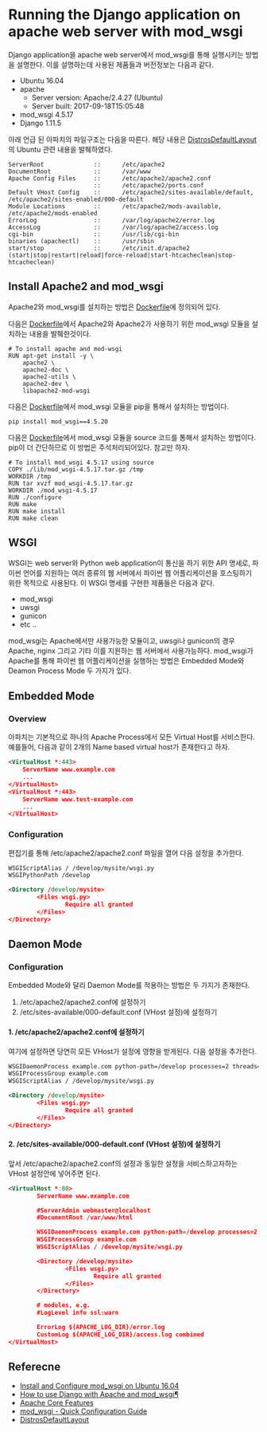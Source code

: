 # Running the Django application on apache web server with mod_wsgi

Django application을 apache web server에서 mod_wsgi를 통해 실행시키는 방법을 설명한다.
이를 설명하는데 사용된 제품들과 버전정보는 다음과 같다. 

* Ubuntu 16.04
* apache 
    * Server version: Apache/2.4.27 (Ubuntu)
    * Server built:   2017-09-18T15:05:48
* mod_wsgi 4.5.17
* Django 1.11.5

아래 언급 된 아파치의 파일구조는 다음을 따른다. 해당 내용은 [DistrosDefaultLayout](https://wiki.apache.org/httpd/DistrosDefaultLayout)의 Ubuntu 관련 내용을 발췌하였다. 

```
ServerRoot              ::      /etc/apache2
DocumentRoot            ::      /var/www
Apache Config Files     ::      /etc/apache2/apache2.conf
                        ::      /etc/apache2/ports.conf
Default VHost Config    ::      /etc/apache2/sites-available/default, /etc/apache2/sites-enabled/000-default
Module Locations        ::      /etc/apache2/mods-available, /etc/apache2/mods-enabled
ErrorLog                ::      /var/log/apache2/error.log
AccessLog               ::      /var/log/apache2/access.log
cgi-bin                 ::      /usr/lib/cgi-bin
binaries (apachectl)    ::      /usr/sbin
start/stop              ::      /etc/init.d/apache2 (start|stop|restart|reload|force-reload|start-htcacheclean|stop-htcacheclean)
```

## Install Apache2 and mod_wsgi

Apache2와 mod_wsgi를 설치하는 방법은 [Dockerfile](./Dockerfile)에 정의되어 있다. 

다음은 [Dockerfile](./Dockerfile)에서 Apache2와 Apache2가 사용하기 위한 mod_wsgi 모듈을 설치하는 내용을 발췌한것이다.
```
# To install apache and mod-wsgi
RUN apt-get install -y \
    apache2 \
    apache2-doc \
    apache2-utils \
    apache2-dev \ 
    libapache2-mod-wsgi
```

다음은 [Dockerfile](./Dockerfile)에서 mod_wsgi 모듈을 pip을 통해서 설치하는 방법이다. 
```
pip install mod_wsgi==4.5.20
```

다음은 [Dockerfile](./Dockerfile)에서 mod_wsgi 모듈을 source 코드를 통해서 설치하는 방법이다. 
pip이 더 간단하므로 이 방법은 주석처리되어있다. 참고만 하자.

```
# To install mod_wsgi 4.5.17 using source
COPY ./lib/mod_wsgi-4.5.17.tar.gz /tmp
WORKDIR /tmp
RUN tar xvzf mod_wsgi-4.5.17.tar.gz
WORKDIR ./mod_wsgi-4.5.17
RUN ./configure
RUN make
RUN make install
RUN make clean
```

## WSGI

WSGI는 web server와 Python web application이 통신을 하기 위한 API 명세로, 파이썬 언어를 지원하는 여러 종류의 웹 서버에서 파이썬 웹 어플리케이션을 호스팅하기 위한 목적으로 사용된다. 
이 WSGI 명세를 구현한 제품들은 다음과 같다.

* mod_wsgi
* uwsgi
* gunicon
* etc ..

mod_wsgi는 Apache에서만 사용가능한 모듈이고, uwsgi나 gunicon의 경우 Apache, nginx 그리고 기타 이를 지원하는 웹 서버에서 사용가능하다. 
mod_wsgi가 Apache를 통해 파이썬 웹 어플리케이션을 실행하는 방법은 Embedded Mode와 Deamon Process Mode 두 가지가 있다. 

## Embedded Mode

### Overview

아파치는 기본적으로 하나의 Apache Process에서 모든 Virtual Host를 서비스한다.
예를들어, 다음과 같이 2개의 Name based virtual host가 존재한다고 하자.

```xml
<VirtualHost *:443> 
    ServerName www.example.com
    ...
</VirtualHost>
<VirtualHost *:443> 
    ServerName www.test-example.com
    ...
</VIrtualHost>
```

### Configuration

편집기를 통해 /etc/apache2/apache2.conf 파일을 열어 다음 설정을 추가한다. 

```xml
WSGIScriptAlias / /develop/mysite/wsgi.py
WSGIPythonPath /develop

<Directory /develop/mysite>
        <Files wsgi.py>
                Require all granted
        </Files>
</Directory>
```

## Daemon Mode

### Configuration

Embedded Mode와 달리 Daemon Mode를 적용하는 방법은 두 가지가 존재한다. 

1. /etc/apache2/apache2.conf에 설정하기
2. /etc/sites-available/000-default.conf (VHost 설정)에 설정하기

#### 1. /etc/apache2/apache2.conf에 설정하기

여기에 설정하면 당연히 모든 VHost가 설정에 영향을 받게된다. 
다음 설정을 추가한다. 

```xml
WSGIDaemonProcess example.com python-path=/develop processes=2 threads=15
WSGIProcessGroup example.com
WSGIScriptAlias / /develop/mysite/wsgi.py

<Directory /develop/mysite>
        <Files wsgi.py>
                Require all granted
        </Files>
</Directory>
```

#### 2. /etc/sites-available/000-default.conf (VHost 설정)에 설정하기

앞서 /etc/apache2/apache2.conf의 설정과 동일한 설정을 서비스하고자하는 VHost 설정안에 넣어주면 된다.

```xml
<VirtualHost *:80>
        ServerName www.example.com

        #ServerAdmin webmaster@localhost
        #DocumentRoot /var/www/html

        WSGIDaemonProcess example.com python-path=/develop processes=2 threads=15
        WSGIProcessGroup example.com
        WSGIScriptAlias / /develop/mysite/wsgi.py

        <Directory /develop/mysite>
                <Files wsgi.py>
                        Require all granted
                </Files>
        </Directory>

        # modules, e.g.
        #LogLevel info ssl:warn

        ErrorLog ${APACHE_LOG_DIR}/error.log
        CustomLog ${APACHE_LOG_DIR}/access.log combined
</VirtualHost>
```


## Referecne

* [Install and Configure mod_wsgi on Ubuntu 16.04](https://devops.profitbricks.com/tutorials/install-and-configure-mod_wsgi-on-ubuntu-1604-1/)
* [How to use Django with Apache and mod_wsgi¶](https://docs.djangoproject.com/en/1.11/howto/deployment/wsgi/modwsgi/)
* [Apache Core Features](http://httpd.apache.org/docs/current/mod/core.html#directory)
* [mod_wsgi - Quick Configuration Guide](http://modwsgi.readthedocs.io/en/develop/user-guides/quick-configuration-guide.html#quick-configuration-guide)
* [DistrosDefaultLayout](https://wiki.apache.org/httpd/DistrosDefaultLayout)